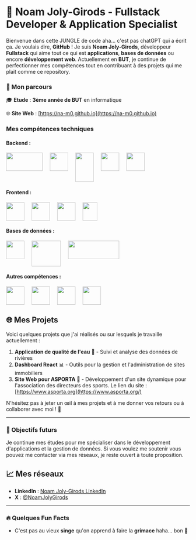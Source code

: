 # 🐒 Noam Joly-Girods - Fullstack Developer & Application Specialist

Bienvenue dans cette JUNGLE de code aha... c'est pas chatGPT qui a écrit ça. Je voulais dire, **GitHub** ! Je suis **Noam Joly-Girods**, développeur **Fullstack** qui aime tout ce qui est **applications**, **bases de données** ou encore **développement web**. Actuellement en **BUT**, je continue de perfectionner mes compétences tout en contribuant à des projets qui me plait comme ce repository.

### 🚀 Mon parcours

🎓 **Etude** : **3ème année de BUT** en informatique

🌐 **Site Web** : [https://na-m0.github.io](https://na-m0.github.io)

### Mes compétences techniques

#### Backend :  
<div style="display: flex; flex-wrap: wrap; gap: 20px;">
  <img src="https://upload.wikimedia.org/wikipedia/commons/thumb/d/d9/Node.js_logo.svg/1200px-Node.js_logo.svg.png" width="100" height="50">
  <img src="https://upload.wikimedia.org/wikipedia/commons/2/27/PHP-logo.svg" width="50" height="50">
  <img src="https://upload.wikimedia.org/wikipedia/fr/thumb/2/2e/Java_Logo.svg/1200px-Java_Logo.svg.png" width="50" height="80">
  <img src="https://upload.wikimedia.org/wikipedia/commons/c/c3/Python-logo-notext.svg" width="50" height="50">
  <img src="https://cours.cocadmin.com/content-assets/public/eyJhbGciOiJIUzI1NiJ9.eyJvYmplY3Rfa2V5IjoiUDRMTWtRYkNvWWRUNk5pRThaakVURWJ3IiwiZG9tYWluIjoiY291cnMuY29jYWRtaW4uY29tIn0.HogF8S6jOTzXpQgkUT95wShOUHYR5Z_iC48H1T41mOI" width="50" height="50">
</div>

#### Frontend :  
<div style="display: flex; flex-wrap: wrap; gap: 20px;">
  <img src="https://upload.wikimedia.org/wikipedia/commons/a/a7/React-icon.svg" width="50" height="50">
  <img src="https://upload.wikimedia.org/wikipedia/commons/9/95/Vue.js_Logo_2.svg" width="50" height="50">
  <img src="https://upload.wikimedia.org/wikipedia/commons/thumb/6/61/HTML5_logo_and_wordmark.svg/2048px-HTML5_logo_and_wordmark.svg.png" width="50" height="50">
  <img src="https://upload.wikimedia.org/wikipedia/commons/thumb/d/d5/CSS3_logo_and_wordmark.svg/1200px-CSS3_logo_and_wordmark.svg.png" width="40" height="50">
</div>

#### Bases de données :  
<div style="display: flex; flex-wrap: wrap; gap: 20px;">
  <img src="https://upload.wikimedia.org/wikipedia/commons/2/29/Postgresql_elephant.svg" width="50" height="50">
  <img src="https://www.ideematic.com/wp-content/uploads/2018/02/mysql.png" width="80" height="70">
  <img src="https://upload.wikimedia.org/wikipedia/commons/0/00/Mongodb.png" width="140" height="50">
</div>

#### Autres compétences :  
<div style="display: flex; flex-wrap: wrap; gap: 20px;">
  <img src="https://cdn-icons-png.flaticon.com/512/25/25231.png" width="50" height="50">
  <img src="https://upload.wikimedia.org/wikipedia/commons/3/33/Figma-logo.svg" width="50" height="50">
  <img src="https://www.shareicon.net/data/512x512/2016/07/08/117368_apple_512x512.png" width="50" height="50">
  <img src="https://upload.wikimedia.org/wikipedia/commons/thumb/7/74/Kotlin_Icon.png/1200px-Kotlin_Icon.png" width="50" height="50">
</div>


## 🌐 Mes Projets

Voici quelques projets que j'ai réalisés ou sur lesquels je travaille actuellement :

1. **Application de qualité de l'eau** 🌊 - Suivi et analyse des données de rivières
2. **Dashboard React** 📊 - Outils pour la gestion et l'administration de sites immobiliers
3. **Site Web pour ASPORTA** 🏀 - Développement d'un site dynamique pour l'association des directeurs des sports. Le lien du site : [https://www.asporta.org](https://www.asporta.org/)

N'hésitez pas à jeter un œil à mes projets et à me donner vos retours ou à collaborer avec moi ! 🎯

---

### 🚀 Objectifs futurs
Je continue mes études pour me spécialiser dans le développement d'applications et la gestion de données. Si vous voulez me soutenir vous pouvez me contacter via mes réseaux, je reste ouvert à toute proposition.

## 📈 Mes réseaux

- **LinkedIn** : [Noam Joly-Girods LinkedIn](https://www.linkedin.com/in/noam-joly-girods-3a27b62a4/)
- **X** : [@NoamJolyGirods](https://x.com/NGirods)

---

### 🔥 Quelques Fun Facts

- C'est pas au vieux **singe** qu'on apprend à faire la **grimace** haha... bon 🐒  
